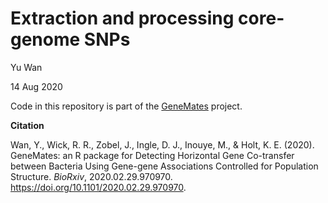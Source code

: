 # Extraction and processing core-genome SNPs

Yu Wan

14 Aug 2020



Code in this repository is part of the [GeneMates](https://github.com/wanyuac/GeneMates) project.

**Citation**

Wan, Y., Wick, R. R., Zobel, J., Ingle, D. J., Inouye, M., & Holt, K. E. (2020). GeneMates: an R package for Detecting Horizontal Gene Co-transfer between Bacteria Using Gene-gene Associations Controlled for Population Structure. *BioRxiv*, 2020.02.29.970970. https://doi.org/10.1101/2020.02.29.970970.
